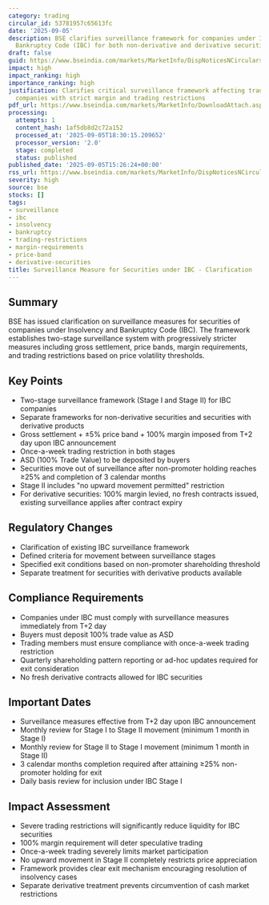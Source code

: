 ```yaml
---
category: trading
circular_id: 53781957c65613fc
date: '2025-09-05'
description: BSE clarifies surveillance framework for companies under Insolvency and
  Bankruptcy Code (IBC) for both non-derivative and derivative securities.
draft: false
guid: https://www.bseindia.com/markets/MarketInfo/DispNoticesNCirculars.aspx?Noticeid={D5C5AC3D-1DBD-4219-998E-F7D0CFEB924A}&noticeno=20250905-47&dt=09/05/2025&icount=47&totcount=59&flag=0
impact: high
impact_ranking: high
importance_ranking: high
justification: Clarifies critical surveillance framework affecting trading of IBC
  companies with strict margin and trading restrictions
pdf_url: https://www.bseindia.com/markets/MarketInfo/DownloadAttach.aspx?id=20250905-47&attachedId=045a05a0-77a7-4e9b-af8a-e254b679fb21
processing:
  attempts: 1
  content_hash: 1af5db8d2c72a152
  processed_at: '2025-09-05T18:30:15.209652'
  processor_version: '2.0'
  stage: completed
  status: published
published_date: '2025-09-05T15:26:24+00:00'
rss_url: https://www.bseindia.com/markets/MarketInfo/DispNoticesNCirculars.aspx?Noticeid={D5C5AC3D-1DBD-4219-998E-F7D0CFEB924A}&noticeno=20250905-47&dt=09/05/2025&icount=47&totcount=59&flag=0
severity: high
source: bse
stocks: []
tags:
- surveillance
- ibc
- insolvency
- bankruptcy
- trading-restrictions
- margin-requirements
- price-band
- derivative-securities
title: Surveillance Measure for Securities under IBC - Clarification
---
```


## Summary

BSE has issued clarification on surveillance measures for securities of companies under Insolvency and Bankruptcy Code (IBC). The framework establishes two-stage surveillance system with progressively stricter measures including gross settlement, price bands, margin requirements, and trading restrictions based on price volatility thresholds.

## Key Points

- Two-stage surveillance framework (Stage I and Stage II) for IBC companies
- Separate frameworks for non-derivative securities and securities with derivative products
- Gross settlement + ±5% price band + 100% margin imposed from T+2 day upon IBC announcement
- Once-a-week trading restriction in both stages
- ASD (100% Trade Value) to be deposited by buyers
- Securities move out of surveillance after non-promoter holding reaches ≥25% and completion of 3 calendar months
- Stage II includes "no upward movement permitted" restriction
- For derivative securities: 100% margin levied, no fresh contracts issued, existing surveillance applies after contract expiry

## Regulatory Changes

- Clarification of existing IBC surveillance framework
- Defined criteria for movement between surveillance stages
- Specified exit conditions based on non-promoter shareholding threshold
- Separate treatment for securities with derivative products available

## Compliance Requirements

- Companies under IBC must comply with surveillance measures immediately from T+2 day
- Buyers must deposit 100% trade value as ASD
- Trading members must ensure compliance with once-a-week trading restriction
- Quarterly shareholding pattern reporting or ad-hoc updates required for exit consideration
- No fresh derivative contracts allowed for IBC securities

## Important Dates

- Surveillance measures effective from T+2 day upon IBC announcement
- Monthly review for Stage I to Stage II movement (minimum 1 month in Stage I)
- Monthly review for Stage II to Stage I movement (minimum 1 month in Stage II)
- 3 calendar months completion required after attaining ≥25% non-promoter holding for exit
- Daily basis review for inclusion under IBC Stage I

## Impact Assessment

- Severe trading restrictions will significantly reduce liquidity for IBC securities
- 100% margin requirement will deter speculative trading
- Once-a-week trading severely limits market participation
- No upward movement in Stage II completely restricts price appreciation
- Framework provides clear exit mechanism encouraging resolution of insolvency cases
- Separate derivative treatment prevents circumvention of cash market restrictions